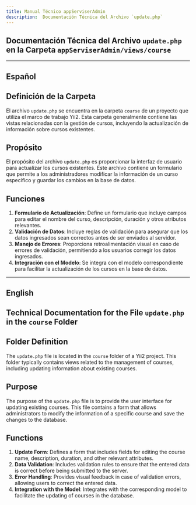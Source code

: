 ```yaml
---
title: Manual Técnico appServiserAdmin
description:  Documentación Técnica del Archivo `update.php`
---
```


## Documentación Técnica del Archivo `update.php` en la Carpeta `appServiserAdmin/views/course`

---

## Español

## Definición de la Carpeta
El archivo `update.php` se encuentra en la carpeta `course` de un proyecto que utiliza el marco de trabajo Yii2. Esta carpeta generalmente contiene las vistas relacionadas con la gestión de cursos, incluyendo la actualización de información sobre cursos existentes.

## Propósito
El propósito del archivo `update.php` es proporcionar la interfaz de usuario para actualizar los cursos existentes. Este archivo contiene un formulario que permite a los administradores modificar la información de un curso específico y guardar los cambios en la base de datos.

## Funciones
1. **Formulario de Actualización**: Define un formulario que incluye campos para editar el nombre del curso, descripción, duración y otros atributos relevantes.
2. **Validación de Datos**: Incluye reglas de validación para asegurar que los datos ingresados sean correctos antes de ser enviados al servidor.
3. **Manejo de Errores**: Proporciona retroalimentación visual en caso de errores de validación, permitiendo a los usuarios corregir los datos ingresados.
4. **Integración con el Modelo**: Se integra con el modelo correspondiente para facilitar la actualización de los cursos en la base de datos.

---

## English

## Technical Documentation for the File `update.php` in the `course` Folder

## Folder Definition
The `update.php` file is located in the `course` folder of a Yii2 project. This folder typically contains views related to the management of courses, including updating information about existing courses.

## Purpose
The purpose of the `update.php` file is to provide the user interface for updating existing courses. This file contains a form that allows administrators to modify the information of a specific course and save the changes to the database.

## Functions
1. **Update Form**: Defines a form that includes fields for editing the course name, description, duration, and other relevant attributes.
2. **Data Validation**: Includes validation rules to ensure that the entered data is correct before being submitted to the server.
3. **Error Handling**: Provides visual feedback in case of validation errors, allowing users to correct the entered data.
4. **Integration with the Model**: Integrates with the corresponding model to facilitate the updating of courses in the database.